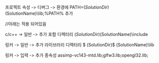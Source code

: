 프로젝트 속성 -> 디버그 -> 환경에 PATH=$(SolutionDir)$(SolutionName)\lib;%PATH% 추가

//아래는 적용 되어있음


c/c++ -> 일반 -> 추가 포함 디렉터리 $(SolutionDir)$(SolutionName)\include


링커 -> 일반 -> 추가 라이브러리 디렉터리 $ (SolutionDir)$ (SolutionName)\lib


링커 -> 입력 -> 추가 종속성 assimp-vc143-mtd.lib;glfw3.lib;opengl32.lib;
